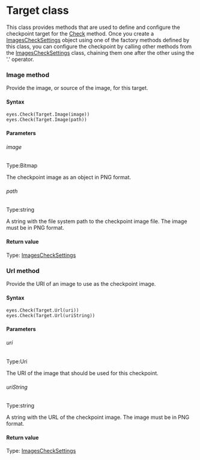# Target class
This class provides methods that are used to define and configure the checkpoint target for the [Check](./eyes#check-method) method.
Once you create a [ImagesCheckSettings](./checksettings) object using one of the factory methods defined by this class, you can configure the checkpoint by calling other methods from the [ImagesCheckSettings](./checksettings) class, chaining them one after the other using the '.' operator. 
### Image method
Provide the image, or source of the image, for this target.

#### Syntax 
 ``` 
eyes.Check(Target.Image(image))
eyes.Check(Target.Image(path))
 ``` 

 #### Parameters 
 ###### image 
  
 Type:Bitmap 
  
 The checkpoint image as an object in PNG format. 
  
  ###### path 
  
 Type:string 
  
 A string with the file system path to the checkpoint image file. The image must be in PNG format. 
  
 #### Return value 
Type: [ImagesCheckSettings](./checksettings) 
### Url method
Provide the URI of an image to use as the checkpoint image.

#### Syntax 
 ``` 
eyes.Check(Target.Url(uri))
eyes.Check(Target.Url(uriString))
 ``` 

 #### Parameters 
 ###### uri 
  
 Type:Uri 
  
 The URI of the image that should be used for this checkpoint. 
  
  ###### uriString 
  
 Type:string 
  
 A string with the URL of the checkpoint image. The image must be in PNG format. 
  
 #### Return value 
Type: [ImagesCheckSettings](./checksettings)
